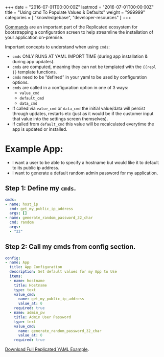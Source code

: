 +++
date = "2016-07-01T00:00:00Z"
lastmod = "2016-07-01T00:00:00Z"
title = "Using cmd To Populate Values & Defaults"
weight = "999999"
categories = [ "knowledgebase", "developer-resources" ]
+++

[Commands](/packaging-an-application/commands/) are an important part of the 
Replicated ecosystem for bootstrapping a configuration screen to help streamline the 
installation of your application on-premise.

Important concepts to understand when using `cmds`:

- `cmds` ONLY RUNS AT YAML IMPORT TIME (during app installation & during app updates).
- `cmds` are computed, meaning they can not be templated with the `{{repl }}` template functions.
- `cmds` need to be “defined” in your yaml to be used by configuration options.
- `cmds` are called in a configuration option in one of 3 ways:
  - `value_cmd`
  - `default_cmd`
  - `data_cmd`
- If called via `value_cmd` or `data_cmd` the initial value/data will persist through updates, restarts etc (just as it would be if the customer input that value into the settings screen themselves).
- If called from `default_cmd` this value will be recalculated everytime the app is updated or installed.

# Example App:

- I want a user to be able to specify a hostname but would like it to default to its public ip address.
- I want to generate a default random admin password for my application.

## Step 1: Define my `cmds`.

```yml
cmds:
- name: host_ip
  cmd: get_my_public_ip_address
  args: []
- name: generate_random_password_32_char
  cmd: random
  args:
  - "32"
```

## Step 2: Call my cmds from config section.

```yml
config:
- name: App
  title: App Configuration
  description: Set default values for my App to Use
  items:
  - name: hostname
    title: Hostname
    type: text
    value_cmd:
      name: get_my_public_ip_address
      value_at: 0
    required: true
  - name: admin_pw
    title: Admin User Password
    type: text
    value_cmd:
      name: generate_random_password_32_char
      value_at: 0
    required: true
```

[Download Full Replicated YAML Example](https://github.com/replicatedhq/repl-yaml-samples/blob/master/apps/example_commands_app.yml).
